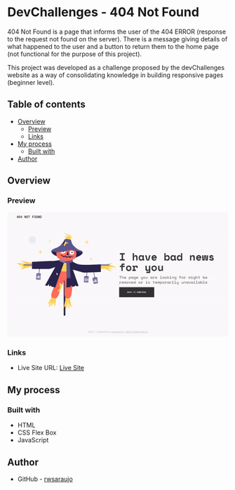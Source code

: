 # DevChallenges - 404 Not Found

404 Not Found is a page that informs the user of the 404 ERROR (response to the request not found on the server). There is a message giving details of what happened to the user and a button to return them to the home page (not functional for the purpose of this project).

This project was developed as a challenge proposed by the devChallenges website as a way of consolidating knowledge in building responsive pages (beginner level).

## Table of contents

- [Overview](#overview)
  - [Preview](#preview)
  - [Links](#links)
- [My process](#my-process)
  - [Built with](#built-with)
- [Author](#author)

## Overview

### Preview

![](./src/img/preview.gif)

### Links

- Live Site URL: [Live Site](https://rwsaraujo.github.io/404-not-found/)

## My process

### Built with

- HTML
- CSS Flex Box
- JavaScript

## Author

- GitHub - [rwsaraujo](https://github.com/rwsaraujo)
